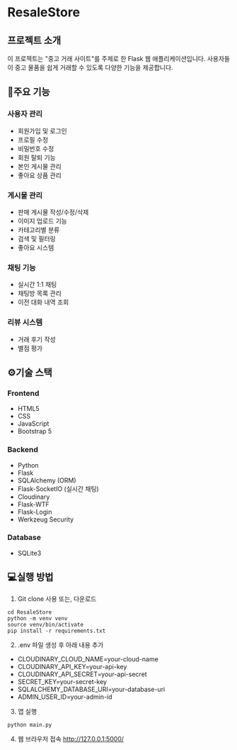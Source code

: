 # ResaleStore

## 프로젝트 소개
이 프로젝트는 "중고 거래 사이트"를 주제로 한 Flask 웹 애플리케이션입니다. 사용자들이 중고 물품을 쉽게 거래할 수 있도록 다양한 기능을 제공합니다.

## 📌주요 기능
### 사용자 관리
- 회원가입 및 로그인
- 프로필 수정
- 비밀번호 수정
- 회원 탈퇴 기능
- 본인 게시물 관리
- 좋아요 상품 관리

### 게시물 관리
- 판매 게시물 작성/수정/삭제
- 이미지 업로드 기능
- 카테고리별 분류
- 검색 및 필터링
- 좋아요 시스템

### 채팅 기능
- 실시간 1:1 채팅
- 채팅방 목록 관리
- 이전 대화 내역 조회

### 리뷰 시스템
- 거래 후기 작성
- 별점 평가

## ⚙️기술 스택
### Frontend
- HTML5
- CSS
- JavaScript
- Bootstrap 5

### Backend
- Python
- Flask
- SQLAlchemy (ORM)
- Flask-SocketIO (실시간 채팅)
- Cloudinary
- Flask-WTF
- Flask-Login
- Werkzeug Security

### Database
- SQLite3

## 💻실행 방법
1. Git clone 사용 또는, 다운로드
```
cd ResaleStore
python -m venv venv
source venv/bin/activate
pip install -r requirements.txt
```
2. .env 파일 생성 후 아래 내용 추가
- CLOUDINARY_CLOUD_NAME=your-cloud-name
- CLOUDINARY_API_KEY=your-api-key
- CLOUDINARY_API_SECRET=your-api-secret
- SECRET_KEY=your-secret-key
- SQLALCHEMY_DATABASE_URI=your-database-uri
- ADMIN_USER_ID=your-admin-id
3. 앱 실행
```
python main.py
```
4. 웹 브라우저 접속 <http://127.0.0.1:5000/>
